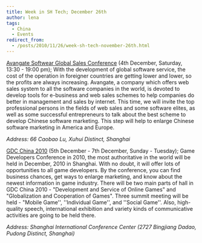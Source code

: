 ```yaml
---
title: Week in SH Tech; December 26th
author: lena
tags:
  - China
  - Events
redirect_from:
  - /posts/2010/11/26/week-sh-tech-november-26th.html
---
```


[Avangate Softwear Global Sales Conference](http://www.affsn.com/2010-shanghai/) (4th December, Saturday, 13:30 - 19:00 pm); With the development of global software service, the cost of the operation in foreigner countries are getting lower and lower, so the profits are always increasing. Avangate, a company which offers web sales system to all the software companies in the world, is devoted to develop tools for e-business and web sales schemes to help companies do better in management and sales by internet. This time, we will invite the top professional persons in the fields of web sales and some software elites, as well as some successful entrepreneurs to talk about the best scheme to develop Chinese software marketing. This step will help to enlarge Chinese software marketing in America and Europe.

*Address: 66 Caobao Lu, Xuhui Distinct, Shanghai*

<!-- more -->

[GDC China 2010](http://www.gdcchina.cn/) (5th December - 7th December, Sunday - Tuesday); Game Developers Conference in 2010, the most authoritative in the world will be held in December, 2010 in Shanghai. With no doubt, it will offer lots of opportunities to all game developers. By the conference, you can find business chances, get ways to enlarge marketing, and know about the newest information in game industry. There will be two main parts of hall in GDC China 2010 - "Development and Service of Online Games" and "Globalization and Cooperation of Games". Three summit meeting will be held - "Mobile Game'', ''Individual Game'', and ''Social Game''. Also, high-quality speech, international exhibition and variety kinds of communicative activities are going to be held there.

*Address: Shanghai International Conference Center (2727 Bingjiang Dadao, Pudong Distinct, Shanghai)*
